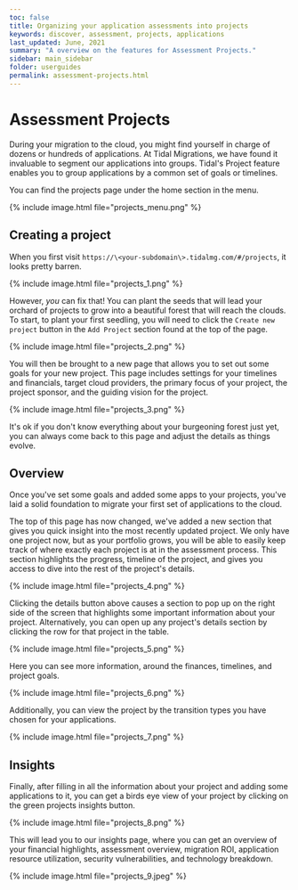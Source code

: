 ```yaml
---
toc: false
title: Organizing your application assessments into projects
keywords: discover, assessment, projects, applications
last_updated: June, 2021
summary: "A overview on the features for Assessment Projects."
sidebar: main_sidebar
folder: userguides
permalink: assessment-projects.html
---
```



# Assessment Projects

During your migration to the cloud, you might find yourself in charge of dozens or hundreds of applications. At Tidal Migrations, we have found it invaluable to segment our applications into groups. Tidal's Project feature enables you to group applications by a common set of goals or timelines.

You can find the projects page under the home section in the menu.

{% include image.html file="projects_menu.png" %}


## Creating a project

When you first visit `https://\<your-subdomain\>.tidalmg.com/#/projects`, it looks pretty barren.

{% include image.html file="projects_1.png" %}

However, _you_ can fix that! You can plant the seeds that will lead your orchard of projects to grow into a beautiful forest that will reach the clouds. To start, to plant your first seedling, you will need to click the `Create new project` button in the `Add Project` section found at the top of the page.

{% include image.html file="projects_2.png" %}

You will then be brought to a new page that allows you to set out some goals for your new project. This page includes settings for your timelines and financials, target cloud providers, the primary focus of your project, the project sponsor, and the guiding vision for the project.

{% include image.html file="projects_3.png" %}

It's ok if you don't know everything about your burgeoning forest just yet, you can always come back to this page and adjust the details as things evolve.


## Overview

Once you've set some goals and added some apps to your projects, you've laid a solid foundation to migrate your first set of applications to the cloud.

The top of this page has now changed, we've added a new section that gives you quick insight into the most recently updated project. We only have one project now, but as your portfolio grows, you will be able to easily keep track of where exactly each project is at in the assessment process. This section highlights the progress, timeline of the project, and gives you access to dive into the rest of the project's details.

{% include image.html file="projects_4.png" %}

Clicking the details button above causes a section to pop up on the right side of the screen that highlights some important information about your project. Alternatively, you can open up any project's details section by clicking the row for that project in the table.

{% include image.html file="projects_5.png" %}

Here you can see more information, around the finances, timelines, and project goals.

{% include image.html file="projects_6.png" %}

Additionally, you can view the project by the transition types you have chosen for your applications.

{% include image.html file="projects_7.png" %}

## Insights

Finally, after filling in all the information about your project and adding some applications to it, you can get a birds eye view of your project by clicking on the green projects insights button.

{% include image.html file="projects_8.png" %}

This will lead you to our insights page, where you can get an overview of your financial highlights, assessment overview, migration ROI, application resource utilization, security vulnerabilities, and technology breakdown.

{% include image.html file="projects_9.jpeg" %}
